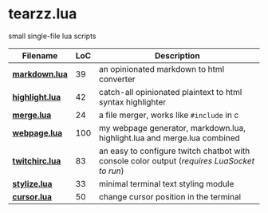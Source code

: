 # tearzz.lua
small single-file lua scripts

|  Filename | LoC | Description |
|-----------|-----|-------------|
| **[markdown.lua](markdown.lua)** | 39 | an opinionated markdown to html converter |
| **[highlight.lua](highlight.lua)** | 42 | catch-all opinionated plaintext to html syntax highlighter |
| **[merge.lua](merge.lua)** | 24 | a file merger, works like `#include` in c |
| **[webpage.lua](webpage.lua)** | 100 | my webpage generator, markdown.lua, highlight.lua and merge.lua combined |
| **[twitchirc.lua](twitchirc.lua)** | 83 | an easy to configure twitch chatbot with console color output (_requires LuaSocket to run_) |
| **[stylize.lua](stylize.lua)** | 33 | minimal terminal text styling module |
| **[cursor.lua](cursor.lua)** | 50 | change cursor position in the terminal |
